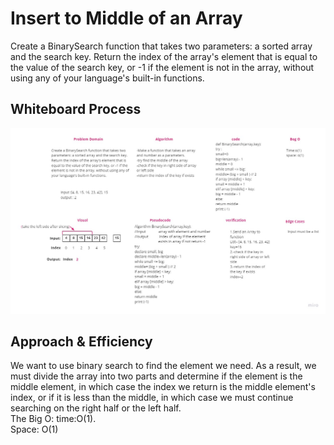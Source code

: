 # Insert to Middle of an Array
Create a BinarySearch function that takes two parameters: a sorted array and the search key. Return the index of the array's element that is equal to the value of the search key, or -1 if the element is not in the array, without using any of your language's built-in functions.

## Whiteboard Process
![pic](/Challenge/binary.jpg)
## Approach & Efficiency
 We want to use binary search to find the element we need. As a result, we must divide the array into two parts and determine if the element is the middle element, in which case the index we return is the middle element's index, or if it is less than the middle, in which case we must continue searching on the right half or the left half.
<br> 
The Big O: time:O(1).<br>
Space: O(1)
